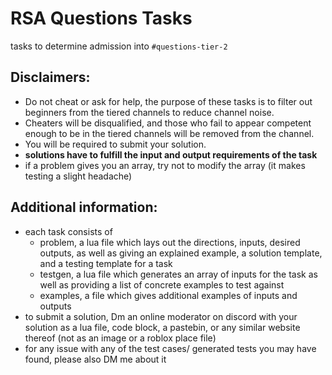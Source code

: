 # RSA Questions Tasks

tasks to determine admission into `#questions-tier-2`


## Disclaimers: 
- Do not cheat or ask for help, the purpose of these tasks is to filter out beginners from the tiered channels to reduce channel noise.
- Cheaters will be disqualified, and those who fail to appear competent enough to be in the tiered channels will be removed from the channel.
- You will be required to submit your solution.
- **solutions have to fulfill the input and output requirements of the task**
- if a problem gives you an array, try not to modify the array (it makes testing a slight headache)

## Additional information:
- each task consists of 
   - problem, a lua file which lays out the directions, inputs, desired outputs, as well as giving an explained example, a solution template, and a testing template for a task
   - testgen, a lua file which generates an array of inputs for the task as well as providing a list of concrete examples to test against
   - examples, a file which gives additional examples of inputs and outputs
- to submit a solution, Dm an online moderator on discord with your solution as a lua file, code block, a pastebin, or any similar website thereof (not as an image or a roblox place file)
- for any issue with any of the test cases/ generated tests you may have found, please also DM me about it
